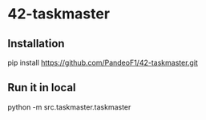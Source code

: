 # 42-taskmaster

## Installation

pip install https://github.com/PandeoF1/42-taskmaster.git

## Run it in local

python -m src.taskmaster.taskmaster
